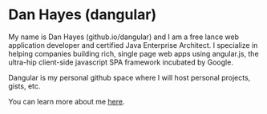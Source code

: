 Dan Hayes (dangular)
==================
My name is Dan Hayes (github.io/dangular) and I am a free lance web application developer and certified Java Enterprise Architect.  I specialize in helping companies building rich, single page web apps using angular.js, the ultra-hip client-side javascript SPA framework incubated by Google.  

Dangular is my personal github space where I will host personal projects, gists, etc. 

You can learn more about me <a href="wiki/About">here</a>.

